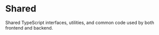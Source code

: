 # Shared

Shared TypeScript interfaces, utilities, and common code used by both frontend and backend.